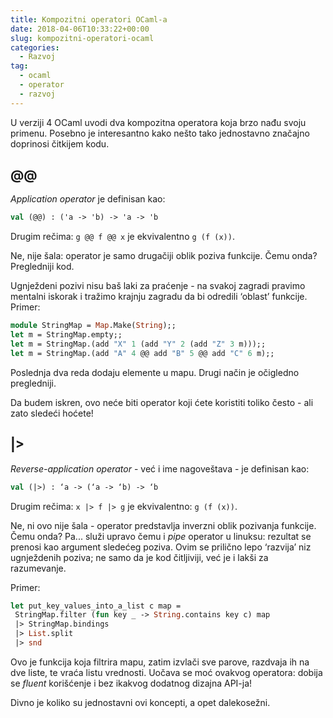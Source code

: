 ```yaml
---
title: Kompozitni operatori OCaml-a
date: 2018-04-06T10:33:22+00:00
slug: kompozitni-operatori-ocaml
categories:
  - Razvoj
tag:
  - ocaml
  - operator
  - razvoj
---
```


U verziji 4 OCaml uvodi dva kompozitna operatora koja brzo nađu svoju primenu. Posebno je interesantno kako nešto tako jednostavno značajno doprinosi čitkijem kodu.

<!--more-->

## @@

_Application operator_ je definisan kao:

```ocaml
val (@@) : ('a -> 'b) -> 'a -> 'b
```

Drugim rečima: `g @@ f @@ x` je ekvivalentno `g (f (x))`.

Ne, nije šala: operator je samo drugačiji oblik poziva funkcije. Čemu onda? Pregledniji kod.

Ugnježdeni pozivi nisu baš laki za praćenje - na svakoj zagradi pravimo mentalni iskorak i tražimo krajnju zagradu da bi odredili ‘oblast’ funkcije. Primer:

```ocaml
module StringMap = Map.Make(String);;
let m = StringMap.empty;;
let m = StringMap.(add "X" 1 (add "Y" 2 (add "Z" 3 m)));;
let m = StringMap.(add "A" 4 @@ add "B" 5 @@ add "C" 6 m);;
```

Poslednja dva reda dodaju elemente u mapu. Drugi način je očigledno pregledniji.

Da budem iskren, ovo neće biti operator koji ćete koristiti toliko često - ali zato sledeći hoćete!

## |>

_Reverse-application operator_ - već i ime nagoveštava - je definisan kao:

```ocaml
val (|>) : ‘a -> (‘a -> ‘b) -> ‘b
```

Drugim rečima: `x |> f |> g` je ekvivalentno: `g (f (x))`.

Ne, ni ovo nije šala - operator predstavlja inverzni oblik pozivanja funkcije. Čemu onda? Pa... služi upravo čemu i _pipe_ operator u linuksu: rezultat se prenosi kao argument sledećeg poziva. Ovim se prilično lepo ‘razvija’ niz ugnježdenih poziva; ne samo da je kod čitljiviji, već je i lakši za razumevanje.

Primer:

```ocaml
let put_key_values_into_a_list c map =
 StringMap.filter (fun key _ -> String.contains key c) map
 |> StringMap.bindings
 |> List.split
 |> snd
 ```

Ovo je funkcija koja filtrira mapu, zatim izvlači sve parove, razdvaja ih na dve liste, te vraća listu vrednosti. Uočava se moć ovakvog operatora: dobija se _fluent_ korišćenje i bez ikakvog dodatnog dizajna API-ja!

Divno je koliko su jednostavni ovi koncepti, a opet dalekosežni.
